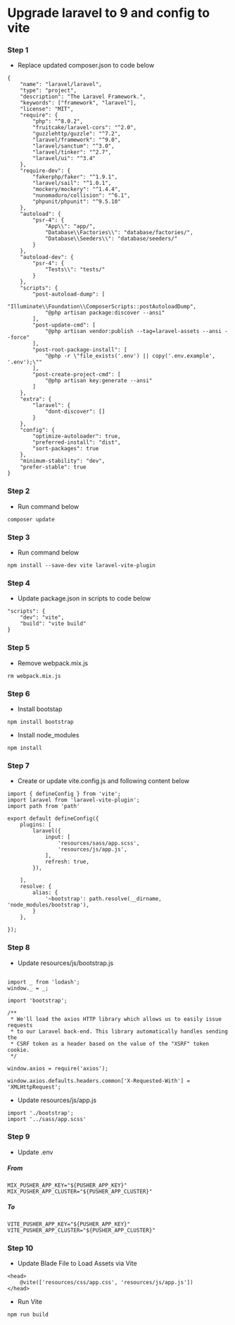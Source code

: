 # Upgrade laravel to 9 and config to vite
### Step 1
-  Replace updated composer.json to code below
```
{
    "name": "laravel/laravel",
    "type": "project",
    "description": "The Laravel Framework.",
    "keywords": ["framework", "laravel"],
    "license": "MIT",
    "require": {
        "php": "^8.0.2",
        "fruitcake/laravel-cors": "^2.0",
        "guzzlehttp/guzzle": "^7.2",
        "laravel/framework": "^9.0",
        "laravel/sanctum": "^3.0",
        "laravel/tinker": "^2.7",
        "laravel/ui": "^3.4"
    },
    "require-dev": {
        "fakerphp/faker": "^1.9.1",
        "laravel/sail": "^1.0.1",
        "mockery/mockery": "^1.4.4",
        "nunomaduro/collision": "^6.1", 
        "phpunit/phpunit": "^9.5.10"
    },
    "autoload": {
        "psr-4": {
            "App\\": "app/",
            "Database\\Factories\\": "database/factories/",
            "Database\\Seeders\\": "database/seeders/"
        }
    },
    "autoload-dev": {
        "psr-4": {
            "Tests\\": "tests/"
        }
    },
    "scripts": {
        "post-autoload-dump": [
            "Illuminate\\Foundation\\ComposerScripts::postAutoloadDump",
            "@php artisan package:discover --ansi"
        ],
        "post-update-cmd": [
            "@php artisan vendor:publish --tag=laravel-assets --ansi --force"
        ],
        "post-root-package-install": [
            "@php -r \"file_exists('.env') || copy('.env.example', '.env');\""
        ],
        "post-create-project-cmd": [
            "@php artisan key:generate --ansi"
        ]
    },
    "extra": {
        "laravel": {
            "dont-discover": []
        }
    },
    "config": {
        "optimize-autoloader": true,
        "preferred-install": "dist",
        "sort-packages": true
    },
    "minimum-stability": "dev",
    "prefer-stable": true
}
```
### Step 2
- Run command below
```
composer update
```
### Step 3 
- Run command below
```
npm install --save-dev vite laravel-vite-plugin
```
### Step 4 
- Update package.json in scripts to code below
```
"scripts": {
    "dev": "vite",
    "build": "vite build"
}
```
### Step 5
- Remove webpack.mix.js
```
rm webpack.mix.js
```
### Step 6 
- Install bootstap
```
npm install bootstrap
```
- Install node_modules
```
npm install
```
### Step 7 
- Create or update vite.config.js and following content below
```
import { defineConfig } from 'vite';
import laravel from 'laravel-vite-plugin';
import path from 'path'

export default defineConfig({
    plugins: [
        laravel({
            input: [
                'resources/sass/app.scss',
                'resources/js/app.js',
            ],
            refresh: true,
        }),

    ],
    resolve: {
        alias: {
            '~bootstrap': path.resolve(__dirname, 'node_modules/bootstrap'),
        }
    },

});
```
### Step 8
- Update resources/js/bootstrap.js
```

import _ from 'lodash';
window._ = _;

import 'bootstrap';

/**
 * We'll load the axios HTTP library which allows us to easily issue requests
 * to our Laravel back-end. This library automatically handles sending the
 * CSRF token as a header based on the value of the "XSRF" token cookie.
 */

window.axios = require('axios');

window.axios.defaults.headers.common['X-Requested-With'] = 'XMLHttpRequest';
```
- Update resources/js/app.js
```
import './bootstrap';
import '../sass/app.scss'
```
### Step 9
- Update .env
##### From 
```
MIX_PUSHER_APP_KEY="${PUSHER_APP_KEY}"
MIX_PUSHER_APP_CLUSTER="${PUSHER_APP_CLUSTER}"
```
##### To 
```
VITE_PUSHER_APP_KEY="${PUSHER_APP_KEY}"
VITE_PUSHER_APP_CLUSTER="${PUSHER_APP_CLUSTER}"
```
### Step 10 
- Update Blade File to Load Assets via Vite
```
<head>
    @vite(['resources/css/app.css', 'resources/js/app.js'])
</head>
```
- Run Vite
```
npm run build
```
